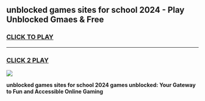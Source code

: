 
## unblocked games sites for school 2024 - Play Unblocked Gmaes & Free
<h3>
<a href="https://premium.freeplayer.one?title=unblocked_games_sites_for_school_2024&ref=20F">CLICK TO PLAY</a></h3>
<hr>

<h3>
<a href="https://premium.freeplayer.one?title=unblocked_games_sites_for_school_2024&ref=20F">CLICK 2 PLAY</a>
  
</h3>

<a href="https://premium.freeplayer.one?title=unblocked_games_sites_for_school_2024&ref=20F/"><img src="https://clearcache.store/games.png"></a>


**unblocked games sites for school 2024 games unblocked: Your Gateway to Fun and Accessible Online Gaming**

